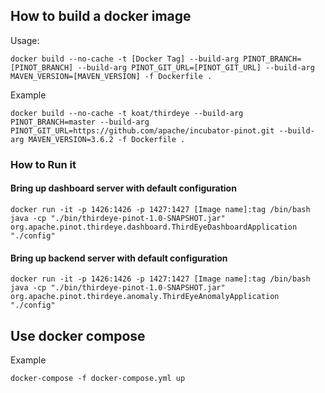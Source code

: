 ## How to build a docker image

Usage:

```SHELL
docker build --no-cache -t [Docker Tag] --build-arg PINOT_BRANCH=[PINOT_BRANCH] --build-arg PINOT_GIT_URL=[PINOT_GIT_URL] --build-arg MAVEN_VERSION=[MAVEN_VERSION] -f Dockerfile .
```

Example

```SHELL
docker build --no-cache -t koat/thirdeye --build-arg PINOT_BRANCH=master --build-arg PINOT_GIT_URL=https://github.com/apache/incubator-pinot.git --build-arg MAVEN_VERSION=3.6.2 -f Dockerfile .
```

### How to Run it

#### Bring up dashboard server with default configuration 

```SHELL
docker run -it -p 1426:1426 -p 1427:1427 [Image name]:tag /bin/bash
java -cp "./bin/thirdeye-pinot-1.0-SNAPSHOT.jar" org.apache.pinot.thirdeye.dashboard.ThirdEyeDashboardApplication "./config"
```

#### Bring up backend server with default configuration

```SHELL
docker run -it -p 1426:1426 -p 1427:1427 [Image name]:tag /bin/bash
java -cp "./bin/thirdeye-pinot-1.0-SNAPSHOT.jar" org.apache.pinot.thirdeye.anomaly.ThirdEyeAnomalyApplication "./config"
```

## Use docker compose 

Example


```SHELL
docker-compose -f docker-compose.yml up
```
